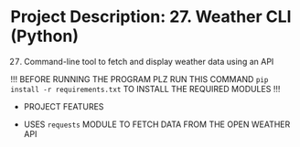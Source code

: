 # Project Description: 27. Weather CLI (Python)

27. Command-line tool to fetch and display weather data using an API

!!! BEFORE RUNNING THE PROGRAM PLZ RUN THIS COMMAND `pip install -r requirements.txt` TO INSTALL THE REQUIRED MODULES !!!

- PROJECT FEATURES

* USES `requests` MODULE TO FETCH DATA FROM THE OPEN WEATHER API
